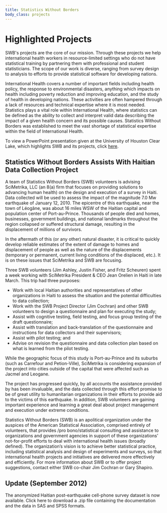 ```yaml
---
title: Statistics Without Borders
body_class: projects
---
```


Highlighted Projects
===
SWB's projects are the core of our mission.  Through these projects we help international health workers in resource-limited settings who do not have statistical training by partnering them with professional and student statisticians.  The scope of our work is diverse, ranging from survey design to analysis to efforts to provide statistical software for developing nations.

International Health covers a number of important fields including health policy, the response to environmental disasters, anything which impacts on health including poverty reduction and improving education, and the study of health in developing nations. These activities are often hampered through a lack of resources and technical expertise where it is most needed. Statistics plays a vital role within International Health, where statistics can be defined as the ability to collect and interpret valid data describing the impact of a given health concern and its possible causes. Statistics Without Borders was established to meet the vast shortage of statistical expertise within the field of International Health.

To view a PowerPoint presentation given at the University of Houston Clear Lake, which highlights SWB and its projects, click <a href="http://higherlogicdownload.s3.amazonaws.com/AMSTAT/ea9d01bf-dbfe-46f6-a681-fd7890cf1357/UploadedImages/SWB%20Sampling%20UHCL%20Example%20December%202012.pptx">here</a>.

## Statistics Without Borders Assists With Haitian Data Collection Project
A team of Statistics Without Borders (SWB) volunteers is advising SciMetrika, LLC (an 8(a) firm that focuses on providing solutions to advancing human health) on the design and execution of a survey in Haiti.  Data collected will be used to assess the impact of the magnitude 7.0 Mw earthquake of January 12, 2010.  The epicentre of this earthquake, near the town of Léogâne, was about 16 miles WSW of the Haitian capital and population center of Port-au-Prince.  Thousands of people died and homes, businesses, government buildings, and national landmarks throughout the region collapsed or suffered structural damage, resulting in the displacement of millions of survivors.

In the aftermath of this (or any other) natural disaster, it is critical to quickly develop reliable estimates of the extent of damage to homes and displacement of people as well as the nature of the displacements (temporary or permanent, current living conditions of the displaced, etc.).  It is on these issues that SciMetrika and SWB are focusing.

Three SWB volunteers (Jim Ashley, Justin Fisher, and Fritz Scheuren) spent a week working with SciMetrika President &amp; CEO Jean Orelien in Haiti in late March.  This trip had three purposes:
* Work with local Haitian authorities and representatives of other organizations in Haiti to assess the situation and the potential difficulties to data collection;
* Work with the SWB Project Director (Jim Cochran) and other SWB volunteers to design a questionnaire and plan for executing the study;
* Assist with cognitive testing, field testing, and focus group testing of the draft questionnaire;
* Assist with translation and back-translation of the questionnaire and instructions for data collectors and their supervisors;
* Assist with pilot testing; and
* Advise on revision the questionnaire and data collection plan based on what is learned from the pilot testing.

While the geographic focus of this study is Port-au-Prince and its suburbs (such as Carrefour and Petion-Ville), SciMetrika is considering expansion of the project into cities outside of the capital that were affected such as Jacmel and Leogane.

The project has progressed quickly, by all accounts the assistance provided by has been invaluable, and the data collected through this effort promise to be of great utility to humanitarian organizations in their efforts to provide aid to the victims of this earthquake.  In addition, SWB volunteers are gaining important experience and learning a great deal about project management and execution under extreme conditions.

Statistics Without Borders (SWB) is an apolitical organization under the auspices of the American Statistical Association, comprised entirely of volunteers, that provides /pro bono/statistical consulting and assistance to organizations and government agencies in support of these organizations' not-for-profit efforts to deal with international health issues (broadly defined).  The organization’s vision is to achieve better statistical practice, including statistical analysis and design of experiments and surveys, so that international health projects and initiatives are delivered more effectively and efficiently.  For more information about SWB or to offer project suggestions, contact either SWB co-chair Jim Cochran or Gary Shapiro.

## Update (September 2012)
The anonymized Haitian post-earthquake cell-phone survey dataset is now available. Click here to download a .zip file containing the documentation and the data in SAS and SPSS formats.
